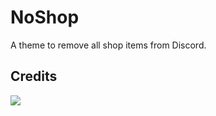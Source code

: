# NoShop
A theme to remove all shop items from Discord.
## Credits
<a href="https://github.com/qxxst/NoShop/graphs/contributors"><img src="https://contrib.rocks/image?repo=qxxst/NoShop"></a>
